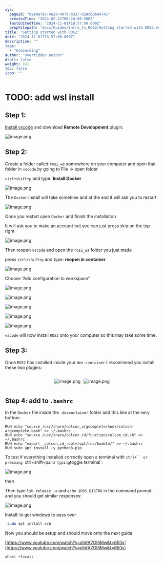 ```yaml
---
sys:
  pageId: "89e0a78c-4e2b-4070-b327-d28cb0694742"
  createdTime: "2024-08-21T00:24:00.000Z"
  lastEditedTime: "2024-11-01T18:57:00.000Z"
  propFilepath: "docs/Guides/intro_to_ROS2/Getting started with ROS2.md"
title: "Getting started with ROS2"
date: "2024-11-01T18:57:00.000Z"
description: ""
tags:
  - "Onboarding"
author: "Overridden author"
draft: false
weight: 141
toc: false
icon: ""
---
```


# TODO: add wsl install

## Step 1:

[Install vscode](https://code.visualstudio.com/download) and download **Remote Development** plugin:

![image.png](https://prod-files-secure.s3.us-west-2.amazonaws.com/d518164a-d88e-44d1-a4ee-3adb3bd8bce0/efb52993-1881-4a40-b95e-6f020334f022/image.png?X-Amz-Algorithm=AWS4-HMAC-SHA256&X-Amz-Content-Sha256=UNSIGNED-PAYLOAD&X-Amz-Credential=ASIAZI2LB4665XMV6MU2%2F20250203%2Fus-west-2%2Fs3%2Faws4_request&X-Amz-Date=20250203T081058Z&X-Amz-Expires=3600&X-Amz-Security-Token=IQoJb3JpZ2luX2VjEPf%2F%2F%2F%2F%2F%2F%2F%2F%2F%2FwEaCXVzLXdlc3QtMiJHMEUCIEPrNc9YBLbQz9%2BpT1NmaQfbAkU6jKImh1FxUCAlw7iKAiEA5AUrM9psfJlV%2BEkAHX0d9Xinv0mSXp7lTgT8tczd9qUq%2FwMIEBAAGgw2Mzc0MjMxODM4MDUiDGQG%2F6F1Iy4wN2UPjircA7ipvLaTBNaD5BXt5LEQ6RqywJKX9G%2Fx%2FNVq2OKJyYOiVwDrC%2FtYwKxAhG3TM%2FMlmS3%2BANFqyL09RS4JnuFt0hRk2KdvpUdDvNx4tRBUs%2FWhephbuYrv5qS2KMzDb7XPsQgWar%2BiiNt5A1k5%2BXT0ezhJOpasaDUArSWMGM0sP%2FxZLWdPfuVTNDuKlk%2FqLPph3MHNxN9bJ8aeDSk9RpQUIO8ZFUTQWZ6gpTFOQCyN%2FRZ%2BtjfLCGkUVHj3l8uyQkOdWBkgxPJRLex6MjBOy%2FYXBxKPryBfVz1hxz5OZe258ayaXOoEQgM8dabdOE5KJ%2BuNt3HPoQE41iIVyGNbI3dVigsQHo1fkpQJ4AsDGbgLVq7k%2FLH8Wl%2FnyACy84nNqfY2qo%2Bhn8oVPrgiOz91nA2lfOzqwnDnx396m9rngdSc7LQeySfgm89hBxxXIkKRgeBtOk9ls%2BkK4itEyRThOZgFw00EPed3zmgqfG3B1ub4m74iUj3DlaRWBTU1CK21H%2FYSfu56CKjY0D%2BjbHNFI92zhGmkJYTqruTq7Kie04vaHsUhCJ2dWaPDE14gXRAqlyUrXwOLCQEyvqdGHYXzXFGXxetsOg%2BSGITk41tJzX5%2Fr9I%2Bx7j4YRxfG4WrdxxXMLXYgb0GOqUBAovpay3T5q1n2mpVJofjauYyddNqbErA%2FlRkKBni%2FhGVnPkYiu5uzWrGEZiHQ%2FZ7nvTa%2BSh9fEoilEm8NY9MhNggw0QzdBke6FVGBDuj6gzejH2LLjVVm1d79uqVPwukPqOS6qsUhlA5U9mFqx80%2BFmRmYSuyF28FSiNFRm%2BAfxRuriHN1CDCfkvKL3eeAk6W69DiTJvQo00GQdC9rzTVClywWaW&X-Amz-Signature=4bec9731280499192599e03d2931e8589fa0f3fbc7ed14c58931a179a9c1fb9c&X-Amz-SignedHeaders=host&x-id=GetObject)

## Step 2:

Create a folder called `ros2_ws` somewhere on your computer and open that folder in `vscode` by going to File → open folder 

`ctrl+shift+p` and type: **Install Docker**

![image.png](https://prod-files-secure.s3.us-west-2.amazonaws.com/d518164a-d88e-44d1-a4ee-3adb3bd8bce0/2269dc0e-1cd5-47ff-bceb-c04ad9b2eab0/image.png?X-Amz-Algorithm=AWS4-HMAC-SHA256&X-Amz-Content-Sha256=UNSIGNED-PAYLOAD&X-Amz-Credential=ASIAZI2LB4665XMV6MU2%2F20250203%2Fus-west-2%2Fs3%2Faws4_request&X-Amz-Date=20250203T081058Z&X-Amz-Expires=3600&X-Amz-Security-Token=IQoJb3JpZ2luX2VjEPf%2F%2F%2F%2F%2F%2F%2F%2F%2F%2FwEaCXVzLXdlc3QtMiJHMEUCIEPrNc9YBLbQz9%2BpT1NmaQfbAkU6jKImh1FxUCAlw7iKAiEA5AUrM9psfJlV%2BEkAHX0d9Xinv0mSXp7lTgT8tczd9qUq%2FwMIEBAAGgw2Mzc0MjMxODM4MDUiDGQG%2F6F1Iy4wN2UPjircA7ipvLaTBNaD5BXt5LEQ6RqywJKX9G%2Fx%2FNVq2OKJyYOiVwDrC%2FtYwKxAhG3TM%2FMlmS3%2BANFqyL09RS4JnuFt0hRk2KdvpUdDvNx4tRBUs%2FWhephbuYrv5qS2KMzDb7XPsQgWar%2BiiNt5A1k5%2BXT0ezhJOpasaDUArSWMGM0sP%2FxZLWdPfuVTNDuKlk%2FqLPph3MHNxN9bJ8aeDSk9RpQUIO8ZFUTQWZ6gpTFOQCyN%2FRZ%2BtjfLCGkUVHj3l8uyQkOdWBkgxPJRLex6MjBOy%2FYXBxKPryBfVz1hxz5OZe258ayaXOoEQgM8dabdOE5KJ%2BuNt3HPoQE41iIVyGNbI3dVigsQHo1fkpQJ4AsDGbgLVq7k%2FLH8Wl%2FnyACy84nNqfY2qo%2Bhn8oVPrgiOz91nA2lfOzqwnDnx396m9rngdSc7LQeySfgm89hBxxXIkKRgeBtOk9ls%2BkK4itEyRThOZgFw00EPed3zmgqfG3B1ub4m74iUj3DlaRWBTU1CK21H%2FYSfu56CKjY0D%2BjbHNFI92zhGmkJYTqruTq7Kie04vaHsUhCJ2dWaPDE14gXRAqlyUrXwOLCQEyvqdGHYXzXFGXxetsOg%2BSGITk41tJzX5%2Fr9I%2Bx7j4YRxfG4WrdxxXMLXYgb0GOqUBAovpay3T5q1n2mpVJofjauYyddNqbErA%2FlRkKBni%2FhGVnPkYiu5uzWrGEZiHQ%2FZ7nvTa%2BSh9fEoilEm8NY9MhNggw0QzdBke6FVGBDuj6gzejH2LLjVVm1d79uqVPwukPqOS6qsUhlA5U9mFqx80%2BFmRmYSuyF28FSiNFRm%2BAfxRuriHN1CDCfkvKL3eeAk6W69DiTJvQo00GQdC9rzTVClywWaW&X-Amz-Signature=5ab6124efcf0ef8ef5be6684173695c6bed606a7219037294f4175f89a256754&X-Amz-SignedHeaders=host&x-id=GetObject)

The `Docker` install will take sometime and at the end it will ask you to restart

![image.png](https://prod-files-secure.s3.us-west-2.amazonaws.com/d518164a-d88e-44d1-a4ee-3adb3bd8bce0/ed233f78-be33-4b1f-b89c-9c346c0e961e/image.png?X-Amz-Algorithm=AWS4-HMAC-SHA256&X-Amz-Content-Sha256=UNSIGNED-PAYLOAD&X-Amz-Credential=ASIAZI2LB4665XMV6MU2%2F20250203%2Fus-west-2%2Fs3%2Faws4_request&X-Amz-Date=20250203T081058Z&X-Amz-Expires=3600&X-Amz-Security-Token=IQoJb3JpZ2luX2VjEPf%2F%2F%2F%2F%2F%2F%2F%2F%2F%2FwEaCXVzLXdlc3QtMiJHMEUCIEPrNc9YBLbQz9%2BpT1NmaQfbAkU6jKImh1FxUCAlw7iKAiEA5AUrM9psfJlV%2BEkAHX0d9Xinv0mSXp7lTgT8tczd9qUq%2FwMIEBAAGgw2Mzc0MjMxODM4MDUiDGQG%2F6F1Iy4wN2UPjircA7ipvLaTBNaD5BXt5LEQ6RqywJKX9G%2Fx%2FNVq2OKJyYOiVwDrC%2FtYwKxAhG3TM%2FMlmS3%2BANFqyL09RS4JnuFt0hRk2KdvpUdDvNx4tRBUs%2FWhephbuYrv5qS2KMzDb7XPsQgWar%2BiiNt5A1k5%2BXT0ezhJOpasaDUArSWMGM0sP%2FxZLWdPfuVTNDuKlk%2FqLPph3MHNxN9bJ8aeDSk9RpQUIO8ZFUTQWZ6gpTFOQCyN%2FRZ%2BtjfLCGkUVHj3l8uyQkOdWBkgxPJRLex6MjBOy%2FYXBxKPryBfVz1hxz5OZe258ayaXOoEQgM8dabdOE5KJ%2BuNt3HPoQE41iIVyGNbI3dVigsQHo1fkpQJ4AsDGbgLVq7k%2FLH8Wl%2FnyACy84nNqfY2qo%2Bhn8oVPrgiOz91nA2lfOzqwnDnx396m9rngdSc7LQeySfgm89hBxxXIkKRgeBtOk9ls%2BkK4itEyRThOZgFw00EPed3zmgqfG3B1ub4m74iUj3DlaRWBTU1CK21H%2FYSfu56CKjY0D%2BjbHNFI92zhGmkJYTqruTq7Kie04vaHsUhCJ2dWaPDE14gXRAqlyUrXwOLCQEyvqdGHYXzXFGXxetsOg%2BSGITk41tJzX5%2Fr9I%2Bx7j4YRxfG4WrdxxXMLXYgb0GOqUBAovpay3T5q1n2mpVJofjauYyddNqbErA%2FlRkKBni%2FhGVnPkYiu5uzWrGEZiHQ%2FZ7nvTa%2BSh9fEoilEm8NY9MhNggw0QzdBke6FVGBDuj6gzejH2LLjVVm1d79uqVPwukPqOS6qsUhlA5U9mFqx80%2BFmRmYSuyF28FSiNFRm%2BAfxRuriHN1CDCfkvKL3eeAk6W69DiTJvQo00GQdC9rzTVClywWaW&X-Amz-Signature=4ab9fa447db955865b6b52b99e3c40b4936a86ab422ea6d1b62cb032d4298f43&X-Amz-SignedHeaders=host&x-id=GetObject)

Once you restart open `Docker` and finish the installation

It will ask you to make an account but you can just press skip on the top right

![image.png](https://prod-files-secure.s3.us-west-2.amazonaws.com/d518164a-d88e-44d1-a4ee-3adb3bd8bce0/21010ad9-1659-4fd9-9f59-9932a09b2a3d/image.png?X-Amz-Algorithm=AWS4-HMAC-SHA256&X-Amz-Content-Sha256=UNSIGNED-PAYLOAD&X-Amz-Credential=ASIAZI2LB4665XMV6MU2%2F20250203%2Fus-west-2%2Fs3%2Faws4_request&X-Amz-Date=20250203T081058Z&X-Amz-Expires=3600&X-Amz-Security-Token=IQoJb3JpZ2luX2VjEPf%2F%2F%2F%2F%2F%2F%2F%2F%2F%2FwEaCXVzLXdlc3QtMiJHMEUCIEPrNc9YBLbQz9%2BpT1NmaQfbAkU6jKImh1FxUCAlw7iKAiEA5AUrM9psfJlV%2BEkAHX0d9Xinv0mSXp7lTgT8tczd9qUq%2FwMIEBAAGgw2Mzc0MjMxODM4MDUiDGQG%2F6F1Iy4wN2UPjircA7ipvLaTBNaD5BXt5LEQ6RqywJKX9G%2Fx%2FNVq2OKJyYOiVwDrC%2FtYwKxAhG3TM%2FMlmS3%2BANFqyL09RS4JnuFt0hRk2KdvpUdDvNx4tRBUs%2FWhephbuYrv5qS2KMzDb7XPsQgWar%2BiiNt5A1k5%2BXT0ezhJOpasaDUArSWMGM0sP%2FxZLWdPfuVTNDuKlk%2FqLPph3MHNxN9bJ8aeDSk9RpQUIO8ZFUTQWZ6gpTFOQCyN%2FRZ%2BtjfLCGkUVHj3l8uyQkOdWBkgxPJRLex6MjBOy%2FYXBxKPryBfVz1hxz5OZe258ayaXOoEQgM8dabdOE5KJ%2BuNt3HPoQE41iIVyGNbI3dVigsQHo1fkpQJ4AsDGbgLVq7k%2FLH8Wl%2FnyACy84nNqfY2qo%2Bhn8oVPrgiOz91nA2lfOzqwnDnx396m9rngdSc7LQeySfgm89hBxxXIkKRgeBtOk9ls%2BkK4itEyRThOZgFw00EPed3zmgqfG3B1ub4m74iUj3DlaRWBTU1CK21H%2FYSfu56CKjY0D%2BjbHNFI92zhGmkJYTqruTq7Kie04vaHsUhCJ2dWaPDE14gXRAqlyUrXwOLCQEyvqdGHYXzXFGXxetsOg%2BSGITk41tJzX5%2Fr9I%2Bx7j4YRxfG4WrdxxXMLXYgb0GOqUBAovpay3T5q1n2mpVJofjauYyddNqbErA%2FlRkKBni%2FhGVnPkYiu5uzWrGEZiHQ%2FZ7nvTa%2BSh9fEoilEm8NY9MhNggw0QzdBke6FVGBDuj6gzejH2LLjVVm1d79uqVPwukPqOS6qsUhlA5U9mFqx80%2BFmRmYSuyF28FSiNFRm%2BAfxRuriHN1CDCfkvKL3eeAk6W69DiTJvQo00GQdC9rzTVClywWaW&X-Amz-Signature=fae467984ddf2a9320193b234b1df0e2ea35524eb77a29736f4c91b11d8ced5c&X-Amz-SignedHeaders=host&x-id=GetObject)

Then reopen `vscode` and open the `ros2_ws` folder you just made

press `ctrl+shift+p` and type: **reopen in container**

![image.png](https://prod-files-secure.s3.us-west-2.amazonaws.com/d518164a-d88e-44d1-a4ee-3adb3bd8bce0/4e93b8c2-41ad-488c-8095-c74205196118/image.png?X-Amz-Algorithm=AWS4-HMAC-SHA256&X-Amz-Content-Sha256=UNSIGNED-PAYLOAD&X-Amz-Credential=ASIAZI2LB4665XMV6MU2%2F20250203%2Fus-west-2%2Fs3%2Faws4_request&X-Amz-Date=20250203T081058Z&X-Amz-Expires=3600&X-Amz-Security-Token=IQoJb3JpZ2luX2VjEPf%2F%2F%2F%2F%2F%2F%2F%2F%2F%2FwEaCXVzLXdlc3QtMiJHMEUCIEPrNc9YBLbQz9%2BpT1NmaQfbAkU6jKImh1FxUCAlw7iKAiEA5AUrM9psfJlV%2BEkAHX0d9Xinv0mSXp7lTgT8tczd9qUq%2FwMIEBAAGgw2Mzc0MjMxODM4MDUiDGQG%2F6F1Iy4wN2UPjircA7ipvLaTBNaD5BXt5LEQ6RqywJKX9G%2Fx%2FNVq2OKJyYOiVwDrC%2FtYwKxAhG3TM%2FMlmS3%2BANFqyL09RS4JnuFt0hRk2KdvpUdDvNx4tRBUs%2FWhephbuYrv5qS2KMzDb7XPsQgWar%2BiiNt5A1k5%2BXT0ezhJOpasaDUArSWMGM0sP%2FxZLWdPfuVTNDuKlk%2FqLPph3MHNxN9bJ8aeDSk9RpQUIO8ZFUTQWZ6gpTFOQCyN%2FRZ%2BtjfLCGkUVHj3l8uyQkOdWBkgxPJRLex6MjBOy%2FYXBxKPryBfVz1hxz5OZe258ayaXOoEQgM8dabdOE5KJ%2BuNt3HPoQE41iIVyGNbI3dVigsQHo1fkpQJ4AsDGbgLVq7k%2FLH8Wl%2FnyACy84nNqfY2qo%2Bhn8oVPrgiOz91nA2lfOzqwnDnx396m9rngdSc7LQeySfgm89hBxxXIkKRgeBtOk9ls%2BkK4itEyRThOZgFw00EPed3zmgqfG3B1ub4m74iUj3DlaRWBTU1CK21H%2FYSfu56CKjY0D%2BjbHNFI92zhGmkJYTqruTq7Kie04vaHsUhCJ2dWaPDE14gXRAqlyUrXwOLCQEyvqdGHYXzXFGXxetsOg%2BSGITk41tJzX5%2Fr9I%2Bx7j4YRxfG4WrdxxXMLXYgb0GOqUBAovpay3T5q1n2mpVJofjauYyddNqbErA%2FlRkKBni%2FhGVnPkYiu5uzWrGEZiHQ%2FZ7nvTa%2BSh9fEoilEm8NY9MhNggw0QzdBke6FVGBDuj6gzejH2LLjVVm1d79uqVPwukPqOS6qsUhlA5U9mFqx80%2BFmRmYSuyF28FSiNFRm%2BAfxRuriHN1CDCfkvKL3eeAk6W69DiTJvQo00GQdC9rzTVClywWaW&X-Amz-Signature=b4b634f568fb2f320aa186a74e5606659e40b606d8c8a3857f6f7143d7ff82bf&X-Amz-SignedHeaders=host&x-id=GetObject)

Choose “Add configuration to workspace”

![image.png](https://prod-files-secure.s3.us-west-2.amazonaws.com/d518164a-d88e-44d1-a4ee-3adb3bd8bce0/9560b282-5060-4989-ba37-97e7b2c22476/image.png?X-Amz-Algorithm=AWS4-HMAC-SHA256&X-Amz-Content-Sha256=UNSIGNED-PAYLOAD&X-Amz-Credential=ASIAZI2LB4665XMV6MU2%2F20250203%2Fus-west-2%2Fs3%2Faws4_request&X-Amz-Date=20250203T081058Z&X-Amz-Expires=3600&X-Amz-Security-Token=IQoJb3JpZ2luX2VjEPf%2F%2F%2F%2F%2F%2F%2F%2F%2F%2FwEaCXVzLXdlc3QtMiJHMEUCIEPrNc9YBLbQz9%2BpT1NmaQfbAkU6jKImh1FxUCAlw7iKAiEA5AUrM9psfJlV%2BEkAHX0d9Xinv0mSXp7lTgT8tczd9qUq%2FwMIEBAAGgw2Mzc0MjMxODM4MDUiDGQG%2F6F1Iy4wN2UPjircA7ipvLaTBNaD5BXt5LEQ6RqywJKX9G%2Fx%2FNVq2OKJyYOiVwDrC%2FtYwKxAhG3TM%2FMlmS3%2BANFqyL09RS4JnuFt0hRk2KdvpUdDvNx4tRBUs%2FWhephbuYrv5qS2KMzDb7XPsQgWar%2BiiNt5A1k5%2BXT0ezhJOpasaDUArSWMGM0sP%2FxZLWdPfuVTNDuKlk%2FqLPph3MHNxN9bJ8aeDSk9RpQUIO8ZFUTQWZ6gpTFOQCyN%2FRZ%2BtjfLCGkUVHj3l8uyQkOdWBkgxPJRLex6MjBOy%2FYXBxKPryBfVz1hxz5OZe258ayaXOoEQgM8dabdOE5KJ%2BuNt3HPoQE41iIVyGNbI3dVigsQHo1fkpQJ4AsDGbgLVq7k%2FLH8Wl%2FnyACy84nNqfY2qo%2Bhn8oVPrgiOz91nA2lfOzqwnDnx396m9rngdSc7LQeySfgm89hBxxXIkKRgeBtOk9ls%2BkK4itEyRThOZgFw00EPed3zmgqfG3B1ub4m74iUj3DlaRWBTU1CK21H%2FYSfu56CKjY0D%2BjbHNFI92zhGmkJYTqruTq7Kie04vaHsUhCJ2dWaPDE14gXRAqlyUrXwOLCQEyvqdGHYXzXFGXxetsOg%2BSGITk41tJzX5%2Fr9I%2Bx7j4YRxfG4WrdxxXMLXYgb0GOqUBAovpay3T5q1n2mpVJofjauYyddNqbErA%2FlRkKBni%2FhGVnPkYiu5uzWrGEZiHQ%2FZ7nvTa%2BSh9fEoilEm8NY9MhNggw0QzdBke6FVGBDuj6gzejH2LLjVVm1d79uqVPwukPqOS6qsUhlA5U9mFqx80%2BFmRmYSuyF28FSiNFRm%2BAfxRuriHN1CDCfkvKL3eeAk6W69DiTJvQo00GQdC9rzTVClywWaW&X-Amz-Signature=b081a5df037379860fe916e8bcbeee79608e87ae68fcc6e9e832dc464168efc7&X-Amz-SignedHeaders=host&x-id=GetObject)

![image.png](https://prod-files-secure.s3.us-west-2.amazonaws.com/d518164a-d88e-44d1-a4ee-3adb3bd8bce0/2ee63f81-886b-48e8-a553-dc6e5eac99e4/image.png?X-Amz-Algorithm=AWS4-HMAC-SHA256&X-Amz-Content-Sha256=UNSIGNED-PAYLOAD&X-Amz-Credential=ASIAZI2LB4665XMV6MU2%2F20250203%2Fus-west-2%2Fs3%2Faws4_request&X-Amz-Date=20250203T081058Z&X-Amz-Expires=3600&X-Amz-Security-Token=IQoJb3JpZ2luX2VjEPf%2F%2F%2F%2F%2F%2F%2F%2F%2F%2FwEaCXVzLXdlc3QtMiJHMEUCIEPrNc9YBLbQz9%2BpT1NmaQfbAkU6jKImh1FxUCAlw7iKAiEA5AUrM9psfJlV%2BEkAHX0d9Xinv0mSXp7lTgT8tczd9qUq%2FwMIEBAAGgw2Mzc0MjMxODM4MDUiDGQG%2F6F1Iy4wN2UPjircA7ipvLaTBNaD5BXt5LEQ6RqywJKX9G%2Fx%2FNVq2OKJyYOiVwDrC%2FtYwKxAhG3TM%2FMlmS3%2BANFqyL09RS4JnuFt0hRk2KdvpUdDvNx4tRBUs%2FWhephbuYrv5qS2KMzDb7XPsQgWar%2BiiNt5A1k5%2BXT0ezhJOpasaDUArSWMGM0sP%2FxZLWdPfuVTNDuKlk%2FqLPph3MHNxN9bJ8aeDSk9RpQUIO8ZFUTQWZ6gpTFOQCyN%2FRZ%2BtjfLCGkUVHj3l8uyQkOdWBkgxPJRLex6MjBOy%2FYXBxKPryBfVz1hxz5OZe258ayaXOoEQgM8dabdOE5KJ%2BuNt3HPoQE41iIVyGNbI3dVigsQHo1fkpQJ4AsDGbgLVq7k%2FLH8Wl%2FnyACy84nNqfY2qo%2Bhn8oVPrgiOz91nA2lfOzqwnDnx396m9rngdSc7LQeySfgm89hBxxXIkKRgeBtOk9ls%2BkK4itEyRThOZgFw00EPed3zmgqfG3B1ub4m74iUj3DlaRWBTU1CK21H%2FYSfu56CKjY0D%2BjbHNFI92zhGmkJYTqruTq7Kie04vaHsUhCJ2dWaPDE14gXRAqlyUrXwOLCQEyvqdGHYXzXFGXxetsOg%2BSGITk41tJzX5%2Fr9I%2Bx7j4YRxfG4WrdxxXMLXYgb0GOqUBAovpay3T5q1n2mpVJofjauYyddNqbErA%2FlRkKBni%2FhGVnPkYiu5uzWrGEZiHQ%2FZ7nvTa%2BSh9fEoilEm8NY9MhNggw0QzdBke6FVGBDuj6gzejH2LLjVVm1d79uqVPwukPqOS6qsUhlA5U9mFqx80%2BFmRmYSuyF28FSiNFRm%2BAfxRuriHN1CDCfkvKL3eeAk6W69DiTJvQo00GQdC9rzTVClywWaW&X-Amz-Signature=133969a0688de5f63a95aaf1df2777395b3807bfcc54db1d230cd0bfccca9fbb&X-Amz-SignedHeaders=host&x-id=GetObject)

![image.png](https://prod-files-secure.s3.us-west-2.amazonaws.com/d518164a-d88e-44d1-a4ee-3adb3bd8bce0/ae1580b2-b048-407e-aed9-b584224a7a04/image.png?X-Amz-Algorithm=AWS4-HMAC-SHA256&X-Amz-Content-Sha256=UNSIGNED-PAYLOAD&X-Amz-Credential=ASIAZI2LB4665XMV6MU2%2F20250203%2Fus-west-2%2Fs3%2Faws4_request&X-Amz-Date=20250203T081058Z&X-Amz-Expires=3600&X-Amz-Security-Token=IQoJb3JpZ2luX2VjEPf%2F%2F%2F%2F%2F%2F%2F%2F%2F%2FwEaCXVzLXdlc3QtMiJHMEUCIEPrNc9YBLbQz9%2BpT1NmaQfbAkU6jKImh1FxUCAlw7iKAiEA5AUrM9psfJlV%2BEkAHX0d9Xinv0mSXp7lTgT8tczd9qUq%2FwMIEBAAGgw2Mzc0MjMxODM4MDUiDGQG%2F6F1Iy4wN2UPjircA7ipvLaTBNaD5BXt5LEQ6RqywJKX9G%2Fx%2FNVq2OKJyYOiVwDrC%2FtYwKxAhG3TM%2FMlmS3%2BANFqyL09RS4JnuFt0hRk2KdvpUdDvNx4tRBUs%2FWhephbuYrv5qS2KMzDb7XPsQgWar%2BiiNt5A1k5%2BXT0ezhJOpasaDUArSWMGM0sP%2FxZLWdPfuVTNDuKlk%2FqLPph3MHNxN9bJ8aeDSk9RpQUIO8ZFUTQWZ6gpTFOQCyN%2FRZ%2BtjfLCGkUVHj3l8uyQkOdWBkgxPJRLex6MjBOy%2FYXBxKPryBfVz1hxz5OZe258ayaXOoEQgM8dabdOE5KJ%2BuNt3HPoQE41iIVyGNbI3dVigsQHo1fkpQJ4AsDGbgLVq7k%2FLH8Wl%2FnyACy84nNqfY2qo%2Bhn8oVPrgiOz91nA2lfOzqwnDnx396m9rngdSc7LQeySfgm89hBxxXIkKRgeBtOk9ls%2BkK4itEyRThOZgFw00EPed3zmgqfG3B1ub4m74iUj3DlaRWBTU1CK21H%2FYSfu56CKjY0D%2BjbHNFI92zhGmkJYTqruTq7Kie04vaHsUhCJ2dWaPDE14gXRAqlyUrXwOLCQEyvqdGHYXzXFGXxetsOg%2BSGITk41tJzX5%2Fr9I%2Bx7j4YRxfG4WrdxxXMLXYgb0GOqUBAovpay3T5q1n2mpVJofjauYyddNqbErA%2FlRkKBni%2FhGVnPkYiu5uzWrGEZiHQ%2FZ7nvTa%2BSh9fEoilEm8NY9MhNggw0QzdBke6FVGBDuj6gzejH2LLjVVm1d79uqVPwukPqOS6qsUhlA5U9mFqx80%2BFmRmYSuyF28FSiNFRm%2BAfxRuriHN1CDCfkvKL3eeAk6W69DiTJvQo00GQdC9rzTVClywWaW&X-Amz-Signature=9264e1b6367abdf335a30745b3cd04fd2f91933fdfdfcbf3c6c386576635a88a&X-Amz-SignedHeaders=host&x-id=GetObject)

![image.png](https://prod-files-secure.s3.us-west-2.amazonaws.com/d518164a-d88e-44d1-a4ee-3adb3bd8bce0/53255b28-f75e-430f-b9e3-c0ac8577e42b/image.png?X-Amz-Algorithm=AWS4-HMAC-SHA256&X-Amz-Content-Sha256=UNSIGNED-PAYLOAD&X-Amz-Credential=ASIAZI2LB4665XMV6MU2%2F20250203%2Fus-west-2%2Fs3%2Faws4_request&X-Amz-Date=20250203T081058Z&X-Amz-Expires=3600&X-Amz-Security-Token=IQoJb3JpZ2luX2VjEPf%2F%2F%2F%2F%2F%2F%2F%2F%2F%2FwEaCXVzLXdlc3QtMiJHMEUCIEPrNc9YBLbQz9%2BpT1NmaQfbAkU6jKImh1FxUCAlw7iKAiEA5AUrM9psfJlV%2BEkAHX0d9Xinv0mSXp7lTgT8tczd9qUq%2FwMIEBAAGgw2Mzc0MjMxODM4MDUiDGQG%2F6F1Iy4wN2UPjircA7ipvLaTBNaD5BXt5LEQ6RqywJKX9G%2Fx%2FNVq2OKJyYOiVwDrC%2FtYwKxAhG3TM%2FMlmS3%2BANFqyL09RS4JnuFt0hRk2KdvpUdDvNx4tRBUs%2FWhephbuYrv5qS2KMzDb7XPsQgWar%2BiiNt5A1k5%2BXT0ezhJOpasaDUArSWMGM0sP%2FxZLWdPfuVTNDuKlk%2FqLPph3MHNxN9bJ8aeDSk9RpQUIO8ZFUTQWZ6gpTFOQCyN%2FRZ%2BtjfLCGkUVHj3l8uyQkOdWBkgxPJRLex6MjBOy%2FYXBxKPryBfVz1hxz5OZe258ayaXOoEQgM8dabdOE5KJ%2BuNt3HPoQE41iIVyGNbI3dVigsQHo1fkpQJ4AsDGbgLVq7k%2FLH8Wl%2FnyACy84nNqfY2qo%2Bhn8oVPrgiOz91nA2lfOzqwnDnx396m9rngdSc7LQeySfgm89hBxxXIkKRgeBtOk9ls%2BkK4itEyRThOZgFw00EPed3zmgqfG3B1ub4m74iUj3DlaRWBTU1CK21H%2FYSfu56CKjY0D%2BjbHNFI92zhGmkJYTqruTq7Kie04vaHsUhCJ2dWaPDE14gXRAqlyUrXwOLCQEyvqdGHYXzXFGXxetsOg%2BSGITk41tJzX5%2Fr9I%2Bx7j4YRxfG4WrdxxXMLXYgb0GOqUBAovpay3T5q1n2mpVJofjauYyddNqbErA%2FlRkKBni%2FhGVnPkYiu5uzWrGEZiHQ%2FZ7nvTa%2BSh9fEoilEm8NY9MhNggw0QzdBke6FVGBDuj6gzejH2LLjVVm1d79uqVPwukPqOS6qsUhlA5U9mFqx80%2BFmRmYSuyF28FSiNFRm%2BAfxRuriHN1CDCfkvKL3eeAk6W69DiTJvQo00GQdC9rzTVClywWaW&X-Amz-Signature=7aecfbcda5d90f30dddc2bcc50a7d560d0bc1f7c4e696d0c4c958e277fd242fa&X-Amz-SignedHeaders=host&x-id=GetObject)

![image.png](https://prod-files-secure.s3.us-west-2.amazonaws.com/d518164a-d88e-44d1-a4ee-3adb3bd8bce0/7c562767-5af9-4ffb-97d1-327bcdf4ee00/image.png?X-Amz-Algorithm=AWS4-HMAC-SHA256&X-Amz-Content-Sha256=UNSIGNED-PAYLOAD&X-Amz-Credential=ASIAZI2LB4665XMV6MU2%2F20250203%2Fus-west-2%2Fs3%2Faws4_request&X-Amz-Date=20250203T081058Z&X-Amz-Expires=3600&X-Amz-Security-Token=IQoJb3JpZ2luX2VjEPf%2F%2F%2F%2F%2F%2F%2F%2F%2F%2FwEaCXVzLXdlc3QtMiJHMEUCIEPrNc9YBLbQz9%2BpT1NmaQfbAkU6jKImh1FxUCAlw7iKAiEA5AUrM9psfJlV%2BEkAHX0d9Xinv0mSXp7lTgT8tczd9qUq%2FwMIEBAAGgw2Mzc0MjMxODM4MDUiDGQG%2F6F1Iy4wN2UPjircA7ipvLaTBNaD5BXt5LEQ6RqywJKX9G%2Fx%2FNVq2OKJyYOiVwDrC%2FtYwKxAhG3TM%2FMlmS3%2BANFqyL09RS4JnuFt0hRk2KdvpUdDvNx4tRBUs%2FWhephbuYrv5qS2KMzDb7XPsQgWar%2BiiNt5A1k5%2BXT0ezhJOpasaDUArSWMGM0sP%2FxZLWdPfuVTNDuKlk%2FqLPph3MHNxN9bJ8aeDSk9RpQUIO8ZFUTQWZ6gpTFOQCyN%2FRZ%2BtjfLCGkUVHj3l8uyQkOdWBkgxPJRLex6MjBOy%2FYXBxKPryBfVz1hxz5OZe258ayaXOoEQgM8dabdOE5KJ%2BuNt3HPoQE41iIVyGNbI3dVigsQHo1fkpQJ4AsDGbgLVq7k%2FLH8Wl%2FnyACy84nNqfY2qo%2Bhn8oVPrgiOz91nA2lfOzqwnDnx396m9rngdSc7LQeySfgm89hBxxXIkKRgeBtOk9ls%2BkK4itEyRThOZgFw00EPed3zmgqfG3B1ub4m74iUj3DlaRWBTU1CK21H%2FYSfu56CKjY0D%2BjbHNFI92zhGmkJYTqruTq7Kie04vaHsUhCJ2dWaPDE14gXRAqlyUrXwOLCQEyvqdGHYXzXFGXxetsOg%2BSGITk41tJzX5%2Fr9I%2Bx7j4YRxfG4WrdxxXMLXYgb0GOqUBAovpay3T5q1n2mpVJofjauYyddNqbErA%2FlRkKBni%2FhGVnPkYiu5uzWrGEZiHQ%2FZ7nvTa%2BSh9fEoilEm8NY9MhNggw0QzdBke6FVGBDuj6gzejH2LLjVVm1d79uqVPwukPqOS6qsUhlA5U9mFqx80%2BFmRmYSuyF28FSiNFRm%2BAfxRuriHN1CDCfkvKL3eeAk6W69DiTJvQo00GQdC9rzTVClywWaW&X-Amz-Signature=6a4126c1a9587ebd94bf2691ed2ec15c13540c8804a0538c99d60317eb8bc590&X-Amz-SignedHeaders=host&x-id=GetObject)

`vscode` will now install `ROS2` onto your computer so this may take some time.

## Step 3:

Once `ROS2` has installed inside your `dev-container` I recommend you install these two plugins:

<div style="display: flex;flex-direction: row; column-gap:10px; max-width: 630px;justify-content: center;">
<div>

![image.png](https://prod-files-secure.s3.us-west-2.amazonaws.com/d518164a-d88e-44d1-a4ee-3adb3bd8bce0/3fc3d550-5a54-4ba1-ba6b-faa01cdb7369/image.png?X-Amz-Algorithm=AWS4-HMAC-SHA256&X-Amz-Content-Sha256=UNSIGNED-PAYLOAD&X-Amz-Credential=ASIAZI2LB46675PQBWNO%2F20250203%2Fus-west-2%2Fs3%2Faws4_request&X-Amz-Date=20250203T081101Z&X-Amz-Expires=3600&X-Amz-Security-Token=IQoJb3JpZ2luX2VjEPf%2F%2F%2F%2F%2F%2F%2F%2F%2F%2FwEaCXVzLXdlc3QtMiJHMEUCIEW6CJ3akGwMnmH0butoz5xyaHeqSp4GFIsSdjmt%2FIw%2BAiEA1A4wQnk600WvbjEozvBavCG%2B7DjOFf7sgzZhRWx4RyIq%2FwMIEBAAGgw2Mzc0MjMxODM4MDUiDN8bHXOdSZxY4sp%2BsircA%2F24XrXf6FlysvUjYx6T7qQPvu%2FOUQpD93My09mFeltaIU%2FQYID9cUItlA3eLFwWzpYsQnCSLTKJHjspq3s6UmP8vQjZvkLBxHdZEHEmyayjQcgtX%2FkT2D7XlVRPp1WK%2FBakVYsyKNMuaOtQUlm4QgL34QRA5EUcKTopYzQEI2SF432mAXRjsTlHpMyOnXWTnyS9WPf7GqbiEETuauKoY2cVApi2g0dHfKbFz607oM33OiVyfzr%2FPcQDyGUzGeuE%2BeakZNYsbBhjIkt6ZKVro68Wy0Y2nhMhtAGivJb0Yh5kfO7WDuNtLCWJ%2BAHI8RhT9DYD1XljJR%2B0ufA4j8PXtzfUkQSgfesBNACEPD1I1X9YtKQZpNTLZBX6LPqlxaa2nN5%2BDIkVZzkPEmffquyIELqW2SeuJ6NYGi1%2BcAOdTV9KsX%2F8PvQdcemnr0WtgKgnj25H%2FiZMQKmazUJClB89UB5wtzabncUV6ndNpF7BtreHJ92EucphTeAv9KcIF2H0ioKv0V1q%2FBy6iv7Ih0BdQi6Bp0QCyi0V%2B8sosi5tK%2FpTJdMJ4%2BAEANDxi1FWQ%2BhREPGwBIp47hFeNdBaaiZcmjmU8ucE1DVAGxw%2BFKX4Dzm514R%2BRTch4cYWxfXuMMTZgb0GOqUByonG6YPzW6J1UwU5380oceQI5Oh3lstAAM4IweC7GMlbQXi4XPToE54b2cRp63nBKPW%2BlC8fT%2BUQwAfwbhUHe3KK4nT30VS9FCGb6IS%2FZpjxSDWej9EAzFMg%2BmjQPSrVe3LeaIhTx2VCO7o7MEAt0HTWp8eBATaWR68ckRYZhC7UlTfG73VkWQVSrX2c8IwlgNdCW20niT7TXq3kLj3FtkJ9E8Kr&X-Amz-Signature=3339d35c861ef452a2cdc2844285d03b9d75532f10de8d4c71fb8717ca7503b0&X-Amz-SignedHeaders=host&x-id=GetObject)

</div>
<div>

![image.png](https://prod-files-secure.s3.us-west-2.amazonaws.com/d518164a-d88e-44d1-a4ee-3adb3bd8bce0/d994cc66-13c2-4093-a5a3-f84cf4601a82/image.png?X-Amz-Algorithm=AWS4-HMAC-SHA256&X-Amz-Content-Sha256=UNSIGNED-PAYLOAD&X-Amz-Credential=ASIAZI2LB466XZVFG45S%2F20250203%2Fus-west-2%2Fs3%2Faws4_request&X-Amz-Date=20250203T081101Z&X-Amz-Expires=3600&X-Amz-Security-Token=IQoJb3JpZ2luX2VjEPf%2F%2F%2F%2F%2F%2F%2F%2F%2F%2FwEaCXVzLXdlc3QtMiJGMEQCIBfa5yqkLcEik2hHE4N%2FQG6DySjv4X4qWMJd6R5%2FxAxwAiBkgivPhaLb4XV9W29rg7LB9lDz1yKyiclPrHcATMvNECr%2FAwgQEAAaDDYzNzQyMzE4MzgwNSIMkLuaABf7%2B9kv7fv1KtwDCOTFocSfaBReJfxr2UGzl7kMTpN2cUXIxLQItKWwBtfOutwnZe%2BvCUzUfSxrPRgHdpE4D2r1aCoyw0GOcWeKMDT8q9UG72Qo3hQqh4yknpmY0680DkZk6mwre1w46tsyebdHV5nfSIjlPbzWzjhKhKXwuI1MT%2Fzgl%2F4YQ1cU%2FXuN4zB7wBLHiElBN53lkjjvVGCfPbPUXaH2Gz53MBapwKolFJF2iNc1IoBmcw8U%2BDR0Riv3XuO56Jd%2FYOdRr4xYLbgW1uJNhtYgjRoHaYoJzQBqxAw6ahGztzdYlYGJWsjhrC8Y5NAsajsMMNjEOAL2aKTxLUZFAzi6k6b8pRafqWkyRRvJmxPk1C%2BvmeMOm7klfUTkn%2FdTkZxHlknBXn8kKn0Gc0I42rNmbxg9%2Bu080ymSVjvpe%2BqdROG8WlaxP94DNhHFtAc6bemTdLPfNGohXDwZJr1A0SIoVvb1ogRg%2B%2BHWx5xCelUKSzwOg11GvbxYYYdBDTx0ytok7QXMEakyjTjLp6nrqtUAtZaQowF4aVzjpGh%2FlW886dU8OXFaE8IaByiYQgLQHdrS6VJhbuDN3kiTO9dUsfnKMGU1CO3%2F7Bbxa0u5l8CKDY8EE2yfQGvT9OAvNirnUB93oCow3diBvQY6pgHUpWjzkeegcvkbzR7zD75AMl8SlDRr%2B6F89yvIrQc6cCIXTeVSo420%2BZWa8APLHEEIVRpb0z7ElqECPCW4Y7C6zR2cKtpAC3IAHDfWpE3lYnSfZO1ZQEkuGn4vMY0uRWeI7QlBkpxG5kG3e%2B42%2BD9%2BbiOv%2F0O%2FYXphZbK1A8OwRwBD%2FeLkncjjcgyvPRutIFbYTgQOfowUU2By3V0%2BbDZzIrG%2FUSZ%2B&X-Amz-Signature=6de6b6e399c2edcb244beedbb89ad50a4320a2b6c5a369f1546adefbc535f1e4&X-Amz-SignedHeaders=host&x-id=GetObject)

</div>
</div>

## Step 4: add to `.bashrc`

In the `Docker` file inside the `.devcontainer` folder add this line at the very bottom: 

```docker
RUN echo "source /usr/share/colcon_argcomplete/hook/colcon-argcomplete.bash" >> ~/.bashrc
RUN echo "source /usr/share/colcon_cd/function/colcon_cd.sh" >> ~/.bashrc
RUN echo "export _colcon_cd_root=/opt/ros/humble/" >> ~/.bashrc
RUN sudo apt install -y python3-pip 
```

To test if everything installed correctly open a terminal with `ctrl+`` or pressing `ctrl+shift+p` and typing `toggle terminal`:

![image.png](https://prod-files-secure.s3.us-west-2.amazonaws.com/d518164a-d88e-44d1-a4ee-3adb3bd8bce0/6a4943d8-b04e-4c02-9a58-775f3384d1a5/image.png?X-Amz-Algorithm=AWS4-HMAC-SHA256&X-Amz-Content-Sha256=UNSIGNED-PAYLOAD&X-Amz-Credential=ASIAZI2LB4665XMV6MU2%2F20250203%2Fus-west-2%2Fs3%2Faws4_request&X-Amz-Date=20250203T081058Z&X-Amz-Expires=3600&X-Amz-Security-Token=IQoJb3JpZ2luX2VjEPf%2F%2F%2F%2F%2F%2F%2F%2F%2F%2FwEaCXVzLXdlc3QtMiJHMEUCIEPrNc9YBLbQz9%2BpT1NmaQfbAkU6jKImh1FxUCAlw7iKAiEA5AUrM9psfJlV%2BEkAHX0d9Xinv0mSXp7lTgT8tczd9qUq%2FwMIEBAAGgw2Mzc0MjMxODM4MDUiDGQG%2F6F1Iy4wN2UPjircA7ipvLaTBNaD5BXt5LEQ6RqywJKX9G%2Fx%2FNVq2OKJyYOiVwDrC%2FtYwKxAhG3TM%2FMlmS3%2BANFqyL09RS4JnuFt0hRk2KdvpUdDvNx4tRBUs%2FWhephbuYrv5qS2KMzDb7XPsQgWar%2BiiNt5A1k5%2BXT0ezhJOpasaDUArSWMGM0sP%2FxZLWdPfuVTNDuKlk%2FqLPph3MHNxN9bJ8aeDSk9RpQUIO8ZFUTQWZ6gpTFOQCyN%2FRZ%2BtjfLCGkUVHj3l8uyQkOdWBkgxPJRLex6MjBOy%2FYXBxKPryBfVz1hxz5OZe258ayaXOoEQgM8dabdOE5KJ%2BuNt3HPoQE41iIVyGNbI3dVigsQHo1fkpQJ4AsDGbgLVq7k%2FLH8Wl%2FnyACy84nNqfY2qo%2Bhn8oVPrgiOz91nA2lfOzqwnDnx396m9rngdSc7LQeySfgm89hBxxXIkKRgeBtOk9ls%2BkK4itEyRThOZgFw00EPed3zmgqfG3B1ub4m74iUj3DlaRWBTU1CK21H%2FYSfu56CKjY0D%2BjbHNFI92zhGmkJYTqruTq7Kie04vaHsUhCJ2dWaPDE14gXRAqlyUrXwOLCQEyvqdGHYXzXFGXxetsOg%2BSGITk41tJzX5%2Fr9I%2Bx7j4YRxfG4WrdxxXMLXYgb0GOqUBAovpay3T5q1n2mpVJofjauYyddNqbErA%2FlRkKBni%2FhGVnPkYiu5uzWrGEZiHQ%2FZ7nvTa%2BSh9fEoilEm8NY9MhNggw0QzdBke6FVGBDuj6gzejH2LLjVVm1d79uqVPwukPqOS6qsUhlA5U9mFqx80%2BFmRmYSuyF28FSiNFRm%2BAfxRuriHN1CDCfkvKL3eeAk6W69DiTJvQo00GQdC9rzTVClywWaW&X-Amz-Signature=ba5b4dbda5d89399f3377f3ac0e918f8906d68803f8859ab8e2b017c19f02575&X-Amz-SignedHeaders=host&x-id=GetObject)

then 

Then type `lsb_release -a` and `echo $ROS_DISTRO` in the command prompt and you should get similar responses:

![image.png](https://prod-files-secure.s3.us-west-2.amazonaws.com/d518164a-d88e-44d1-a4ee-3adb3bd8bce0/3e635dec-a805-4e85-8b9e-d000e5b71a4e/image.png?X-Amz-Algorithm=AWS4-HMAC-SHA256&X-Amz-Content-Sha256=UNSIGNED-PAYLOAD&X-Amz-Credential=ASIAZI2LB4665XMV6MU2%2F20250203%2Fus-west-2%2Fs3%2Faws4_request&X-Amz-Date=20250203T081058Z&X-Amz-Expires=3600&X-Amz-Security-Token=IQoJb3JpZ2luX2VjEPf%2F%2F%2F%2F%2F%2F%2F%2F%2F%2FwEaCXVzLXdlc3QtMiJHMEUCIEPrNc9YBLbQz9%2BpT1NmaQfbAkU6jKImh1FxUCAlw7iKAiEA5AUrM9psfJlV%2BEkAHX0d9Xinv0mSXp7lTgT8tczd9qUq%2FwMIEBAAGgw2Mzc0MjMxODM4MDUiDGQG%2F6F1Iy4wN2UPjircA7ipvLaTBNaD5BXt5LEQ6RqywJKX9G%2Fx%2FNVq2OKJyYOiVwDrC%2FtYwKxAhG3TM%2FMlmS3%2BANFqyL09RS4JnuFt0hRk2KdvpUdDvNx4tRBUs%2FWhephbuYrv5qS2KMzDb7XPsQgWar%2BiiNt5A1k5%2BXT0ezhJOpasaDUArSWMGM0sP%2FxZLWdPfuVTNDuKlk%2FqLPph3MHNxN9bJ8aeDSk9RpQUIO8ZFUTQWZ6gpTFOQCyN%2FRZ%2BtjfLCGkUVHj3l8uyQkOdWBkgxPJRLex6MjBOy%2FYXBxKPryBfVz1hxz5OZe258ayaXOoEQgM8dabdOE5KJ%2BuNt3HPoQE41iIVyGNbI3dVigsQHo1fkpQJ4AsDGbgLVq7k%2FLH8Wl%2FnyACy84nNqfY2qo%2Bhn8oVPrgiOz91nA2lfOzqwnDnx396m9rngdSc7LQeySfgm89hBxxXIkKRgeBtOk9ls%2BkK4itEyRThOZgFw00EPed3zmgqfG3B1ub4m74iUj3DlaRWBTU1CK21H%2FYSfu56CKjY0D%2BjbHNFI92zhGmkJYTqruTq7Kie04vaHsUhCJ2dWaPDE14gXRAqlyUrXwOLCQEyvqdGHYXzXFGXxetsOg%2BSGITk41tJzX5%2Fr9I%2Bx7j4YRxfG4WrdxxXMLXYgb0GOqUBAovpay3T5q1n2mpVJofjauYyddNqbErA%2FlRkKBni%2FhGVnPkYiu5uzWrGEZiHQ%2FZ7nvTa%2BSh9fEoilEm8NY9MhNggw0QzdBke6FVGBDuj6gzejH2LLjVVm1d79uqVPwukPqOS6qsUhlA5U9mFqx80%2BFmRmYSuyF28FSiNFRm%2BAfxRuriHN1CDCfkvKL3eeAk6W69DiTJvQo00GQdC9rzTVClywWaW&X-Amz-Signature=f194cbc38957e52a9ac394c1f706ee36d364bc4359f884a6fd275cf2f745a496&X-Amz-SignedHeaders=host&x-id=GetObject)

Install:  to get windows to pass over

```bash
 sudo apt install xcb
```

Now you should be setup and should move onto the next guide 

[https://www.youtube.com/watch?v=dihfA7Ol6Mw&t=650s](https://www.youtube.com/watch?v=dihfA7Ol6Mw&t=650s)

```python
xhost +local:
```
